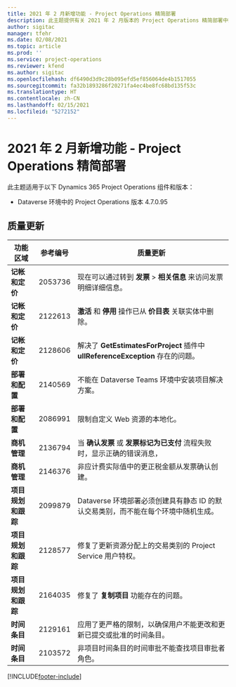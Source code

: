 ```yaml
---
title: 2021 年 2 月新增功能 - Project Operations 精简部署
description: 此主题提供有关 2021 年 2 月版本的 Project Operations 精简部署中推出的质量更新的信息。
author: sigitac
manager: tfehr
ms.date: 02/08/2021
ms.topic: article
ms.prod: ''
ms.service: project-operations
ms.reviewer: kfend
ms.author: sigitac
ms.openlocfilehash: df6490d3d9c28b095efd5ef856064de4b1517055
ms.sourcegitcommit: fa32b1893286f20271fa4ec4be8fc68bd135f53c
ms.translationtype: HT
ms.contentlocale: zh-CN
ms.lasthandoff: 02/15/2021
ms.locfileid: "5272152"
---
```

# <a name="whats-new-february-2021---project-operations-lite-deployment"></a>2021 年 2 月新增功能 - Project Operations 精简部署

此主题适用于以下 Dynamics 365 Project Operations 组件和版本：

  - Dataverse 环境中的 Project Operations 版本 4.7.0.95

## <a name="quality-updates"></a>质量更新

| **功能区域** | **参考编号** | **质量更新** |
| --- | --- | --- |
| **记帐和定价** | 2053736 | 现在可以通过转到 **发票** > **相关信息** 来访问发票明细详细信息。 |
| **记帐和定价** | 2122613 | **激活** 和 **停用** 操作已从 **价目表** 关联实体中删除。 |
| **记帐和定价** | 2128606 | 解决了 **GetEstimatesForProject** 插件中 **ullReferenceException** 存在的问题。 |
| **部署和配置** | 2140569 | 不能在 Dataverse Teams 环境中安装项目解决方案。 |
| **部署和配置** | 2086991 | 限制自定义 Web 资源的本地化。 |
| **商机管理** | 2136794 | 当 **确认发票** 或 **发票标记为已支付** 流程失败时，显示正确的错误消息， |
| **商机管理** | 2146376 | 非应计费实际值中的更正税金额从发票确认创建。 |
| **项目规划和跟踪** | 2099879 | Dataverse 环境部署必须创建具有静态 ID 的默认交易类别，而不能在每个环境中随机生成。 |
| **项目规划和跟踪** | 2128577 | 修复了更新资源分配上的交易类别的 Project Service 用户特权。 |
| **项目规划和跟踪** | 2164035 | 修复了 **复制项目** 功能存在的问题。 |
| **时间条目** | 2129161 | 应用了更严格的限制，以确保用户不能更改和更新已提交或批准的时间条目。 |
| **时间条目** | 2103572 | 非项目时间条目的时间审批不能查找项目审批者角色。 |


[!INCLUDE[footer-include](../../includes/footer-banner.md)]